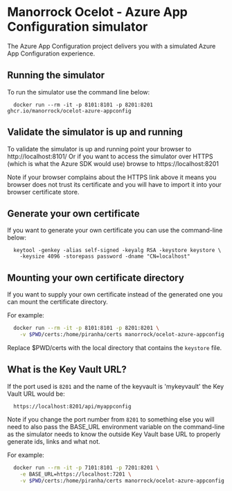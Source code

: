 # Manorrock Ocelot - Azure App Configuration simulator

The Azure App Configuration project delivers you with a simulated Azure App
Configuration experience.

## Running the simulator

To run the simulator use the command line below:

```
  docker run --rm -it -p 8101:8101 -p 8201:8201 ghcr.io/manorrock/ocelot-azure-appconfig
```

## Validate the simulator is up and running

To validate the simulator is up and running point your browser to 
http://localhost:8101/ Or if you want to access the simulator over HTTPS (which
is what the Azure SDK would use) browse to https://localhost:8201

Note if your browser complains about the HTTPS link above it means you browser
does not trust its certificate and you will have to import it into your browser
certificate store.

## Generate your own certificate

If you want to generate your own certificate you can use the command-line below:

```
  keytool -genkey -alias self-signed -keyalg RSA -keystore keystore \
    -keysize 4096 -storepass password -dname "CN=localhost"
```

## Mounting your own certificate directory

If you want to supply your own certificate instead of the generated one you
can mount the certificate directory.

For example:

```bash
  docker run --rm -it -p 8101:8101 -p 8201:8201 \
    -v $PWD/certs:/home/piranha/certs manorrock/ocelot-azure-appconfig
```

Replace $PWD/certs with the local directory that contains the `keystore` file.

## What is the Key Vault URL?

If the port used is `8201` and the name of the keyvault is 'mykeyvault' the 
Key Vault URL would be:

```text
  https://localhost:8201/api/myappconfig
```

Note if you change the port number from `8201` to something else you will need
to also pass the BASE_URL environment variable on the command-line as the 
simulator needs to know the outside Key Vault base URL to properly generate
ids, links and what not.

For example:

```bash
  docker run --rm -it -p 7101:8101 -p 7201:8201 \
    -e BASE_URL=https://localhost:7201 \
    -v $PWD/certs:/home/piranha/certs manorrock/ocelot-azure-appconfig
```
